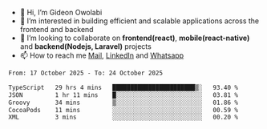 - 👋 Hi, I’m Gideon Owolabi
- 👀 I’m interested in building efficient and scalable applications across the frontend and backend
- 💞️ I’m looking to collaborate on <b>frontend(react)</b>, <b>mobile(react-native)</b> and <b>backend(Nodejs, Laravel)</b> projects
- 📫 How to reach me <a href="mailto:gideoniyin2021@gmail.com">Mail</a>, <a href="https://www.linkedin.com/in/gideon-owolabi-9b667a232/">LinkedIn</a> and <a href="https://wa.me/2348055377085">Whatsapp</a>

<!---
gude1/gude1 is a ✨ special ✨ repository because its `README.md` (this file) appears on your GitHub profile.
You can click the Preview link to take a look at your changes.
--->

<!--START_SECTION:waka-->

```txt
From: 17 October 2025 - To: 24 October 2025

TypeScript   29 hrs 4 mins   ███████████████████████▒░   93.40 %
JSON         1 hr 11 mins    █░░░░░░░░░░░░░░░░░░░░░░░░   03.81 %
Groovy       34 mins         ▒░░░░░░░░░░░░░░░░░░░░░░░░   01.86 %
CocoaPods    11 mins         ░░░░░░░░░░░░░░░░░░░░░░░░░   00.59 %
XML          3 mins          ░░░░░░░░░░░░░░░░░░░░░░░░░   00.20 %
```

<!--END_SECTION:waka-->
